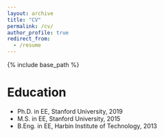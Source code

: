 ```yaml
---
layout: archive
title: "CV"
permalink: /cv/
author_profile: true
redirect_from:
  - /resume
---
```


{% include base_path %}

Education
======
* Ph.D. in EE, Stanford University, 2019
* M.S. in EE, Stanford University, 2015
* B.Eng. in EE, Harbin Institute of Technology, 2013